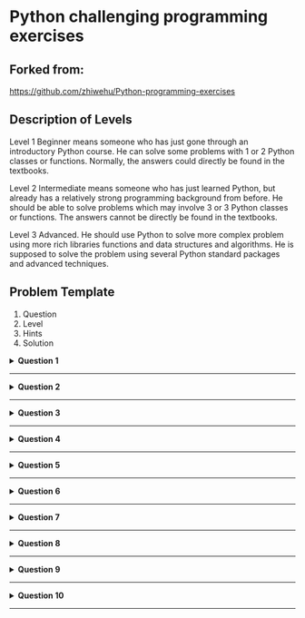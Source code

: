 # Python challenging programming exercises

## Forked from:
https://github.com/zhiwehu/Python-programming-exercises
## Description of Levels
Level 1	Beginner means someone who has just gone through an introductory Python course. He can solve some problems with 1 or 2 Python classes or functions. Normally, the answers could directly be found in the textbooks.

Level 2	Intermediate means someone who has just learned Python, but already has a relatively strong programming background from before. He should be able to solve problems which may involve 3 or 3 Python classes or functions. The answers cannot be directly be found in the textbooks.

Level 3	Advanced. He should use Python to solve more complex problem using more rich libraries functions and data structures and algorithms. He is supposed to solve the problem using several Python standard packages and advanced techniques.

## Problem Template
1. Question
2. Level
3. Hints
4. Solution

<details>
<summary><b>Question 1</b></summary>

### Question:
Write a program which will find all such numbers which are divisible by 7 but are not a multiple of 5,
between 2000 and 3200 (both included).
The numbers obtained should be printed in a comma-separated sequence on a single line.

### Level 1
### Hints:
Consider use range(#begin, #end) method

### Solution
<details>
<summary> See Solution </summary>

``` python
l=[]
for i in range(2000, 3201):
    if (i%7==0) and (i%5!=0):
        l.append(str(i))

print (','.join(l))
```
</details>
</details>

---

<details>
<summary><b>Question 2</b></summary>

### Question:
Write a program which can compute the factorial of a given numbers.
The results should be printed in a comma-separated sequence on a single line.
#### Example
Suppose the following input is supplied to the program: \
8 \
Then, the output should be: \
40320

### Level 1
### Hints:
In case of input data being supplied to the question, it should be assumed to be a console input.

### Solution
<details>
<summary> See Solution </summary>

``` python
def fact(x):
    if x == 0:
        return 1
    return x * fact(x - 1)

x=int(raw_input())
print (fact(x))
```
</details>
</details>

---

<details>
<summary><b>Question 3</b></summary>

### Question:
With a given integral number n, write a program to generate a dictionary that contains (i, i*i) such that is an integral number between 1 and n (both included). and then the program should print the dictionary.
#### Example
Suppose the following input is supplied to the program: \
8 \
Then, the output should be: \
{1: 1, 2: 4, 3: 9, 4: 16, 5: 25, 6: 36, 7: 49, 8: 64}

### Level 1
### Hints:
In case of input data being supplied to the question, it should be assumed to be a console input.
Consider use dict()

### Solution
<details>
<summary> See Solution </summary>

``` python
n=int(raw_input())
d=dict()
for i in range(1,n+1):
    d[i]=i*i

print (d)
```
</details>
</details>

---

<details>
<summary><b>Question 4</b></summary>

### Question:
Write a program which accepts a sequence of comma-separated numbers from console and generate a list and a tuple which contains every number.

#### Example
Suppose the following input is supplied to the program: \
34,67,55,33,12,98 \
Then, the output should be: \
['34', '67', '55', '33', '12', '98'] \
('34', '67', '55', '33', '12', '98')

### Level 1
### Hints:
In case of input data being supplied to the question, it should be assumed to be a console input. \
tuple() method can convert list to tuple

### Solution
<details>
<summary> See Solution </summary>

```python
values=raw_input()
l=values.split(",")
t=tuple(l)
print (l)
print (t)
```
</details>
</details>

---

<details>
<summary><b>Question 5</b></summary>

### Question:
Define a class which has at least two methods:
getString: to get a string from console input
printString: to print the string in upper case.
Also please include simple test function to test the class methods.

### Level 1
### Hints:
Use __init__ method to construct some parameters

### Solution
<details>
<summary> See Solution </summary>

``` python
class InputOutString(object):
    def __init__(self):
        self.s = ""

    def getString(self):
        self.s = raw_input()

    def printString(self):
        print self.s.upper()

strObj = InputOutString()
strObj.getString()
strObj.printString()
```
</details>
</details>

---

<details>
<summary><b>Question 6</b></summary>

### Question:
Write a program that calculates and prints the value according to the given formula:
Q = Square root of [(2 * C * D)/H]
Following are the fixed values of C and H:
C is 50. H is 30.
D is the variable whose values should be input to your program in a comma-separated sequence.

#### Example
Let us assume the following comma separated input sequence is given to the program: \
100,150,180 \
Then, the output should be: \
18,22,24

### Level 2
### Hints:
If the output received is in decimal form, it should be rounded off to its nearest value (for example, if the output received is 26.0, it should be printed as 26)
In case of input data being supplied to the question, it should be assumed to be a console input.

### Solution
<details>
<summary> See Solution </summary>

``` python
#!/usr/bin/env python
import math
c=50
h=30
value = []
items=[x for x in raw_input().split(',')]
for d in items:
    value.append(str(int(round(math.sqrt(2*c*float(d)/h)))))

print (','.join(value))
```
</details>
</details>

---

<details>
<summary><b>Question 7</b></summary>

### Question:
Write a program which takes 2 digits, X,Y as input and generates a 2-dimensional array. The element value in the i-th row and j-th column of the array should be i*j.
Note: i=0,1.., X-1; j=0,1,­Y-1.

#### Example
Let us assume the following comma separated input sequence is given to the program: \
3,5 \
Then, the output should be: \
[[0, 0, 0, 0, 0], [0, 1, 2, 3, 4], [0, 2, 4, 6, 8]]

### Level 2
### Hints:
Note: In case of input data being supplied to the question, it should be assumed to be a console input in a comma-separated form.

### Solution
<details>
<summary> See Solution </summary>

``` python
input_str = raw_input()
dimensions=[int(x) for x in input_str.split(',')]
rowNum=dimensions[0]
colNum=dimensions[1]
multilist = [[0 for col in range(colNum)] for row in range(rowNum)]

for row in range(rowNum):
    for col in range(colNum):
        multilist[row][col]= row*col

print (multilist)
```
</details>
</details>

---

<details>
<summary><b>Question 8</b></summary>

### Question:
Write a program that accepts a comma separated sequence of words as input and prints the words in a comma-separated sequence after sorting them alphabetically.


Then, the output should be:


#### Example
Let us assume the following comma separated input sequence is given to the program: \
without,hello,bag,world \
Then, the output should be: \
bag,hello,without,world

### Level 2
### Hints:
In case of input data being supplied to the question, it should be assumed to be a console input.

### Solution
<details>
<summary> See Solution </summary>

``` python
items=[x for x in raw_input().split(',')]
items.sort()
print (','.join(items))
```
</details>
</details>

---

<details>
<summary><b>Question 9</b></summary>

### Question:
Write a program that accepts sequence of lines as input and prints the lines after making all characters in the sentence capitalized.

#### Example
Let us assume the following comma separated input sequence is given to the program: \
Hello world \
Practice makes perfect \
Then, the output should be: \
HELLO WORLD
PRACTICE MAKES PERFECT

### Level 2
### Hints:
In case of input data being supplied to the question, it should be assumed to be a console input.

### Solution
<details>
<summary> See Solution </summary>

``` python
lines = []
while True:
    s = raw_input()
    if s:
        lines.append(s.upper())
    else:
        break;

for sentence in lines:
    print (sentence)
```
</details>
</details>

---

<details>
<summary><b>Question 10</b></summary>

### Question:
Write a program that accepts a sequence of whitespace separated words as input and prints the words after removing all duplicate words and sorting them alphanumerically.


#### Example
Suppose the following input is supplied to the program: \
hello world and practice makes perfect and hello world again \
Then, the output should be: \
again and hello makes perfect practice world

### Level 2
### Hints:
In case of input data being supplied to the question, it should be assumed to be a console input.
We use set container to remove duplicated data automatically and then use sorted() to sort the data.

### Solution
<details>
<summary> See Solution </summary>

``` python
s = raw_input()
words = [word for word in s.split(" ")]
print " ".join(sorted(list(set(words))))
```
</details>
</details>

---
